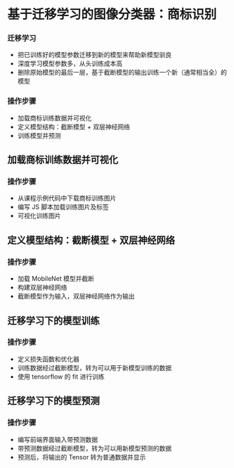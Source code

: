 # 基于迁移学习的图像分类器：商标识别

### 迁移学习
- 把已训练好的模型参数迁移到新的模型来帮助新模型驯良
- 深度学习模型参数多，从头训练成本高
- 删除原始模型的最后一层，基于截断模型的输出训练一个新（通常相当全）的模型

### 操作步骤
- 加载商标训练数据并可视化
- 定义模型结构：截断模型 + 双层神经网络
- 训练模型并预测

## 加载商标训练数据并可视化

### 操作步骤
- 从课程示例代码中下载商标训练图片
- 编写 JS 脚本加载训练图片及标签
- 可视化训练图片

## 定义模型结构：截断模型 + 双层神经网络

### 操作步骤
- 加载 MobileNet 模型并截断
- 构建双层神经网络
- 截断模型作为输入，双层神经网络作为输出
  
## 迁移学习下的模型训练

### 操作步骤
- 定义损失函数和优化器
- 训练数据经过截断模型，转为可以用于新模型训练的数据
- 使用 tensorflow 的 fit 进行训练


## 迁移学习下的模型预测

### 操作步骤
- 编写前端界面输入带预测数据
- 带预测数据经过截断模型，转为可以用新模型预测的数据
- 预测后，将输出的 Tensor 转为普通数据并显示

